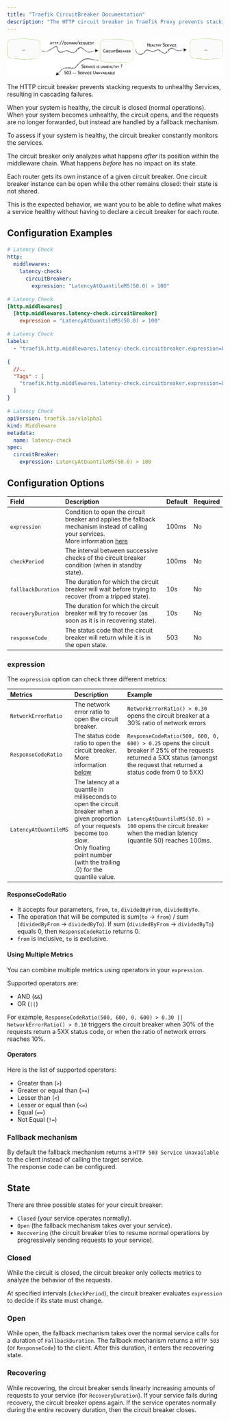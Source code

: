 ```yaml
---
title: "Traefik CircuitBreaker Documentation"
description: "The HTTP circuit breaker in Traefik Proxy prevents stacking requests to unhealthy Services, resulting in cascading failures. Read the technical documentation."
---
```


![Circuit Breaker](../../../../assets/img/middleware/circuitbreaker.png)

The HTTP circuit breaker prevents stacking requests to unhealthy Services, resulting in cascading failures.

When your system is healthy, the circuit is closed (normal operations).
When your system becomes unhealthy, the circuit opens, and the requests are no longer forwarded, but instead are handled by a fallback mechanism.

To assess if your system is healthy, the circuit breaker constantly monitors the services.

The circuit breaker only analyzes what happens *after* its position within the middleware chain. What happens *before* has no impact on its state.

Each router gets its own instance of a given circuit breaker.
One circuit breaker instance can be open while the other remains closed: their state is not shared.

This is the expected behavior, we want you to be able to define what makes a service healthy without having to declare a circuit breaker for each route.

## Configuration Examples

```yaml tab="Structured (YAML)"
# Latency Check
http:
  middlewares:
    latency-check:
      circuitBreaker:
        expression: "LatencyAtQuantileMS(50.0) > 100"
```

```toml tab="Structured (TOML)"
# Latency Check
[http.middlewares]
  [http.middlewares.latency-check.circuitBreaker]
    expression = "LatencyAtQuantileMS(50.0) > 100"
```

```yaml tab="Labels"
# Latency Check
labels:
  - "traefik.http.middlewares.latency-check.circuitbreaker.expression=LatencyAtQuantileMS(50.0) > 100"
```

```json tab="Tags"
{
  //..
  "Tags" : [
    "traefik.http.middlewares.latency-check.circuitbreaker.expression=LatencyAtQuantileMS(50.0) > 100"
  ]
}
```

```yaml tab="Kubernetes"
# Latency Check
apiVersion: traefik.io/v1alpha1
kind: Middleware
metadata:
  name: latency-check
spec:
  circuitBreaker:
    expression: LatencyAtQuantileMS(50.0) > 100
```

## Configuration Options

| Field | Description | Default | Required |
|:------|:------------|:--------|:---------|
| `expression` | Condition to open the circuit breaker and applies the fallback mechanism instead of calling your services.<br />More information [here](#expression) | 100ms | No |
| `checkPeriod` | The interval between successive checks of the circuit breaker condition (when in standby state). | 100ms | No |
| `fallbackDuration` | The duration for which the circuit breaker will wait before trying to recover (from a tripped state). | 10s | No |
| `recoveryDuration` | The duration for which the circuit breaker will try to recover (as soon as it is in recovering state). | 10s | No |
| `responseCode` | The status code that the circuit breaker will return while it is in the open state. | 503 | No |

### expression

The `expression` option can check three different metrics:

| Metrics | Description | Example |
|:------|:------------|:--------|
| `NetworkErrorRatio`   | The network error ratio to open the circuit breaker. | `NetworkErrorRatio() > 0.30` opens the circuit breaker at a 30% ratio of network errors |
| `ResponseCodeRatio`   | The status code ratio to open the circuit breaker.<br />More information [below](#responsecoderatio) | `ResponseCodeRatio(500, 600, 0, 600) > 0.25` opens the circuit breaker if 25% of the requests returned a 5XX status (amongst the request that returned a status code from 0 to 5XX)  |
| `LatencyAtQuantileMS` | The latency at a quantile in milliseconds to open the circuit breaker when a given proportion of your requests become too slow.<br /> Only floating point number (with the trailing .0) for the quantile value. | `LatencyAtQuantileMS(50.0) > 100` opens the circuit breaker when the median latency (quantile 50) reaches 100ms. |

#### ResponseCodeRatio

- It accepts four parameters, `from`, `to`, `dividedByFrom`, `dividedByTo`.
- The operation that will be computed is sum(`to` -> `from`) / sum (`dividedByFrom` -> `dividedByTo`). If sum (`dividedByFrom` -> `dividedByTo`) equals 0, then `ResponseCodeRatio` returns 0.
- `from` is inclusive, `to` is exclusive.

#### Using Multiple Metrics

You can combine multiple metrics using operators in your `expression`.

Supported operators are:

- AND (`&&`)
- OR (`||`)

For example, `ResponseCodeRatio(500, 600, 0, 600) > 0.30 || NetworkErrorRatio() > 0.10` triggers the circuit breaker when 30% of the requests return a 5XX status code, or when the ratio of network errors reaches 10%.

#### Operators

Here is the list of supported operators:

- Greater than (`>`)
- Greater or equal than (`>=`)
- Lesser than (`<`)
- Lesser or equal than (`<=`)
- Equal (`==`)
- Not Equal (`!=`)

### Fallback mechanism

By default the fallback mechanism returns a `HTTP 503 Service Unavailable` to the client instead of calling the target service.  
The response code can be configured.

## State

There are three possible states for your circuit breaker:

- `Closed` (your service operates normally).
- `Open` (the fallback mechanism takes over your service).
- `Recovering` (the circuit breaker tries to resume normal operations by progressively sending requests to your service).

### Closed

While the circuit is closed, the circuit breaker only collects metrics to analyze the behavior of the requests.

At specified intervals (`checkPeriod`), the circuit breaker evaluates `expression` to decide if its state must change.

### Open

While open, the fallback mechanism takes over the normal service calls for a duration of `FallbackDuration`.
The fallback mechanism returns a `HTTP 503` (or `ResponseCode`) to the client.
After this duration, it enters the recovering state.

### Recovering

While recovering, the circuit breaker sends linearly increasing amounts of requests to your service (for `RecoveryDuration`).
If your service fails during recovery, the circuit breaker opens again.
If the service operates normally during the entire recovery duration, then the circuit breaker closes.
